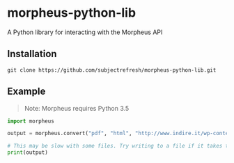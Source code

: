# morpheus-python-lib
A Python library for interacting with the Morpheus API

## Installation
```git clone https://github.com/subjectrefresh/morpheus-python-lib.git```

## Example

>Note: Morpheus requires Python 3.5

```python
import morpheus

output = morpheus.convert("pdf", "html", "http://www.indire.it/wp-content/uploads/2015/08/pdf-sample.pdf")

# This may be slow with some files. Try writing to a file if it takes too long.
print(output)
```